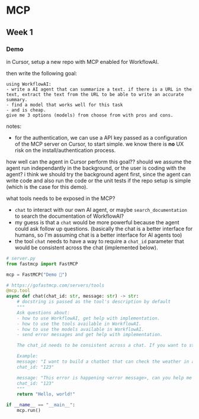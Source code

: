 # MCP

## Week 1

### Demo

in Cursor, setup a new repo with MCP enabled for WorkflowAI.

then write the following goal:

```
using WorkflowAI:
- write a AI agent that can summarize a text. if there is a URL in the text, extract the text from the URL to be able to write an accurate summary.
- find a model that works well for this task
- and is cheap.
give me 3 options (models) from choose from with pros and cons.
```

notes:
- for the authentication, we can use a API key passed as a configuration of the MCP server on Cursor, to start simple. we know there is **no** UX risk on the install/authentication process.

how well can the agent in Cursor perform this goal??
should we assume the agent run independantly in the background, or the user is coding with the agent? i think we should try the background agent first, since the agent can write code and also run the code or the unit tests if the repo setup is simple (which is the case for this demo).

what tools needs to be exposed in the MCP?
- `chat` to interact with our own AI agent, or maybe `search_documentation` to search the documentation of WorkflowAI?
- my guess is that a `chat` would be more powerful because the agent could ask follow up questions. (basically the chat is a better interface for humans, so I'm assuming chat is a better interface for AI agents too)
- the tool `chat` needs to have a way to require a `chat_id` parameter that would be consistent across the chat (implemented below).

```python
# server.py
from fastmcp import FastMCP

mcp = FastMCP("Demo 🚀")

# https://gofastmcp.com/servers/tools
@mcp.tool
async def chat(chat_id: str, message: str) -> str:
    # docstring is passed as the tool's description by default
    """
    Ask questions about:
    - how to use WorkflowAI, get help with implementation.
    - how to use the tools available in WorkflowAI.
    - how to use the models available in WorkflowAI.
    - send error messages and get help with implementation.

    The chat_id needs to be consistent across a chat. If you want to start a new chat, you need to provide a new chat_id.

    Example:
    message: "I want to build a chatbot that can check the weather in a city. How can I do that?"
    chat_id: "123"

    message: "This error is happening <error message>, can you help me fix it?"
    chat_id: "123"
    """
    return "Hello, world!"

if __name__ == "__main__":
    mcp.run()
```